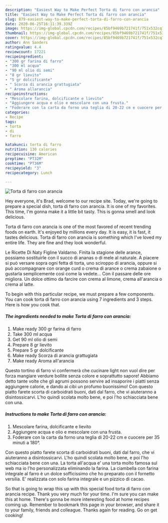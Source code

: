 ```yaml
---
description: "Easiest Way to Make Perfect Torta di farro con arancia"
title: "Easiest Way to Make Perfect Torta di farro con arancia"
slug: 879-easiest-way-to-make-perfect-torta-di-farro-con-arancia
date: 2020-06-25T16:11:39.339Z
image: https://img-global.cpcdn.com/recipes/85bf9469b721741f/751x532cq70/torta-di-farro-con-arancia-recipe-main-photo.jpg
thumbnail: https://img-global.cpcdn.com/recipes/85bf9469b721741f/751x532cq70/torta-di-farro-con-arancia-recipe-main-photo.jpg
cover: https://img-global.cpcdn.com/recipes/85bf9469b721741f/751x532cq70/torta-di-farro-con-arancia-recipe-main-photo.jpg
author: Ann Sanders
ratingvalue: 4.4
reviewcount: 17221
recipeingredient:
- "300 gr farina di farro"
- "300 ml acqua"
- "90 ml olio di semi"
- "8 gr lievito"
- "5 gr dolcificante"
- " Scorza di arancia grattugiata"
- " Aroma allarancia"
recipeinstructions:
- "Mescolare farina, dolcificante e lievito"
- "Aggiungere acqua e olio e mescolare con una frusta."
- "Foderare con la carta da forno una teglia di 20-22 cm e cuocere per 35 minuti a 180°."
categories:
- Recipe
tags:
- torta
- di
- farro

katakunci: torta di farro 
nutrition: 130 calories
recipecuisine: American
preptime: "PT32M"
cooktime: "PT36M"
recipeyield: "3"
recipecategory: Lunch

---
```



![Torta di farro con arancia](https://img-global.cpcdn.com/recipes/85bf9469b721741f/751x532cq70/torta-di-farro-con-arancia-recipe-main-photo.jpg)

Hey everyone, it's Brad, welcome to our recipe site. Today, we're going to prepare a special dish, torta di farro con arancia. It is one of my favorites. This time, I'm gonna make it a little bit tasty. This is gonna smell and look delicious.

Torta di farro con arancia is one of the most favored of recent trending foods on earth. It's enjoyed by millions every day. It is easy, it is fast, it tastes delicious. Torta di farro con arancia is something which I've loved my entire life. They are fine and they look wonderful.

Le Ricette Di Naty Figline Valdarno. Finita la stagione delle arance, possiamo sostituirle con il succo di ananas o di mele al naturale. A piacere si può versare sopra ogni fetta di torta, uno sciroppo di arancia, oppure si può accompagnare con orange curd o crema di arance o crema zabaione o gustarla semplicemente così come la vedete… Con il passare delle ore migliora. Un dolce ottimo da farcire con crema al limone, crema all&#39;arancia o crema al latte.


To begin with this particular recipe, we must prepare a few components. You can cook torta di farro con arancia using 7 ingredients and 3 steps. Here is how you cook that.

<!--inarticleads1-->

##### The ingredients needed to make Torta di farro con arancia:

1. Make ready 300 gr farina di farro
1. Take 300 ml acqua
1. Get 90 ml olio di semi
1. Prepare 8 gr lievito
1. Prepare 5 gr dolcificante
1. Make ready  Scorza di arancia grattugiata
1. Make ready  Aroma all&#39;arancia


Questo tortino di farro vi confermerà che cucinare light non vuol dire per forza mangiare verdure bollite senza colore e soprattutto sapore! Abbiamo detto tante volte che gli agrumi possono servire ad insaporire i piatti senza aggiungere calorie, e dando ai cibi un profumo buonissimo! Con questo piatto farete scorta di carboidrati buoni, dati dal farro, che vi aiuteranno a disintossicarvi. L&#39;ho quindi scolata molto bene, e poi l&#39;ho schiacciata bene con una. 

<!--inarticleads2-->

##### Instructions to make Torta di farro con arancia:

1. Mescolare farina, dolcificante e lievito
1. Aggiungere acqua e olio e mescolare con una frusta.
1. Foderare con la carta da forno una teglia di 20-22 cm e cuocere per 35 minuti a 180°.


Con questo piatto farete scorta di carboidrati buoni, dati dal farro, che vi aiuteranno a disintossicarvi. L&#39;ho quindi scolata molto bene, e poi l&#39;ho schiacciata bene con una. La torta all&#39;acqua e&#39; una torta molto famosa sul web ma io l&#39;ho personalizzata eliminando la farina. La ciambella con farina integrale al farro è un dolce sofficissimo che ho preparato con il fornetto versilia. E&#39; realizzata con solo farina integrale e un pizzico di cacao. 

So that is going to wrap this up with this special food torta di farro con arancia recipe. Thank you very much for your time. I'm sure you can make this at home. There's gonna be more interesting food at home recipes coming up. Remember to bookmark this page in your browser, and share it to your family, friends and colleague. Thanks again for reading. Go on get cooking!
